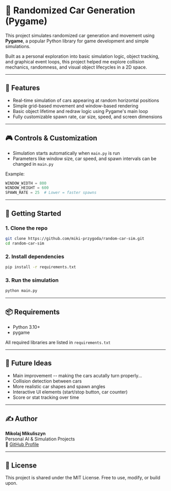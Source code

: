 # 🚗 Randomized Car Generation (Pygame)

This project simulates randomized car generation and movement using **Pygame**, a popular Python library for game development and simple simulations.

Built as a personal exploration into basic simulation logic, object tracking, and graphical event loops, this project helped me explore collision mechanics, randomness, and visual object lifecycles in a 2D space.

---

## 🧩 Features

- Real-time simulation of cars appearing at random horizontal positions
- Simple grid-based movement and window-based rendering
- Basic object lifetime and redraw logic using Pygame's main loop
- Fully customizable spawn rate, car size, speed, and screen dimensions

---

## 🎮 Controls & Customization

- Simulation starts automatically when `main.py` is run
- Parameters like window size, car speed, and spawn intervals can be changed in `main.py`

Example:

```python
WINDOW_WIDTH = 800
WINDOW_HEIGHT = 600
SPAWN_RATE = 25  # Lower = faster spawns
```

---

## 🚀 Getting Started

### 1. Clone the repo

```bash
git clone https://github.com/miki-przygoda/random-car-sim.git
cd random-car-sim
```

### 2. Install dependencies

```bash
pip install -r requirements.txt
```

### 3. Run the simulation

```bash
python main.py
```

---

## 📦 Requirements

- Python 3.10+
- pygame

All required libraries are listed in `requirements.txt`

---

## 🧠 Future Ideas

- Main improvement -- making the cars acutally turn properly...
- Collision detection between cars
- More realistic car shapes and spawn angles
- Interactive UI elements (start/stop button, car counter)
- Score or stat tracking over time

---

## ✍️ Author

**Mikolaj Mikuliszyn**  
Personal AI & Simulation Projects  
🔗 [GitHub Profile](https://github.com/miki-przygoda)

---

## 📝 License

This project is shared under the MIT License. Free to use, modify, or build upon.
